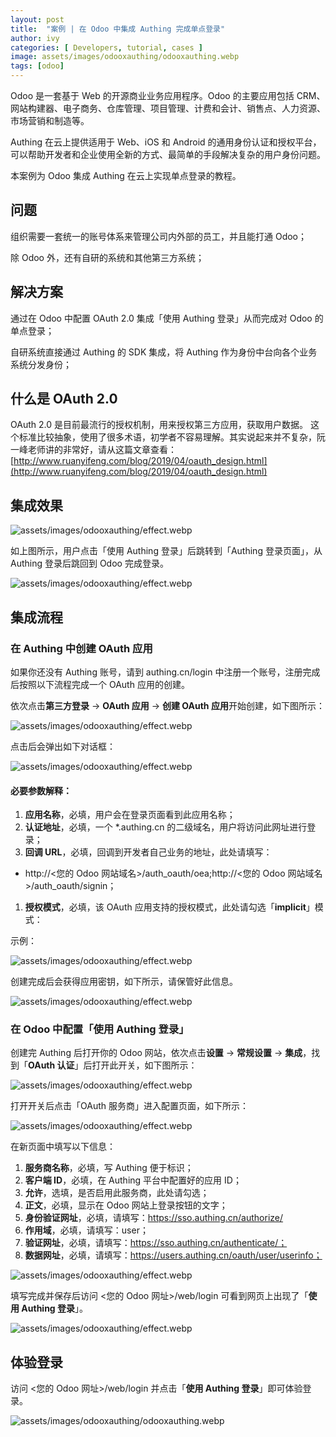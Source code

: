 ```yaml
---
layout: post
title:  "案例 | 在 Odoo 中集成 Authing 完成单点登录"
author: ivy
categories: [ Developers, tutorial, cases ]
image: assets/images/odooxauthing/odooxauthing.webp
tags: [odoo]
---
```

Odoo 是一套基于 Web 的开源商业业务应用程序。Odoo 的主要应用包括 CRM、网站构建器、电子商务、仓库管理、项目管理、计费和会计、销售点、人力资源、市场营销和制造等。

Authing 在云上提供适用于 Web、iOS 和 Android 的通用身份认证和授权平台，可以帮助开发者和企业使用全新的方式、最简单的手段解决复杂的用户身份问题。

本案例为 Odoo 集成 Authing 在云上实现单点登录的教程。

## 问题

组织需要一套统一的账号体系来管理公司内外部的员工，并且能打通 Odoo；

除 Odoo 外，还有自研的系统和其他第三方系统；

## 解决方案

通过在 Odoo 中配置 OAuth 2.0 集成「使用 Authing 登录」从而完成对 Odoo 的单点登录；

自研系统直接通过 Authing 的 SDK 集成，将 Authing 作为身份中台向各个业务系统分发身份；

## 什么是 OAuth 2.0

OAuth 2.0 是目前最流行的授权机制，用来授权第三方应用，获取用户数据。
这个标准比较抽象，使用了很多术语，初学者不容易理解。其实说起来并不复杂，阮一峰老师讲的非常好，请从这篇文章查看：[http://www.ruanyifeng.com/blog/2019/04/oauth_design.html](http://www.ruanyifeng.com/blog/2019/04/oauth_design.html)

## 集成效果

![assets/images/odooxauthing/effect.webp](/blog/assets/images/odooxauthing/effect.webp)

如上图所示，用户点击「使用 Authing 登录」后跳转到「Authing 登录页面」，从 Authing 登录后跳回到 Odoo 完成登录。

![assets/images/odooxauthing/effect.webp](/blog/assets/images/odooxauthing/authing-guard.webp)

## 集成流程

### 在 Authing 中创建 OAuth 应用

如果你还没有 Authing 账号，请到 authing.cn/login 中注册一个账号，注册完成后按照以下流程完成一个 OAuth 应用的创建。

依次点击**第三方登录** -> **OAuth 应用**  -> **创建 OAuth 应用**开始创建，如下图所示：

![assets/images/odooxauthing/effect.webp](/blog/assets/images/odooxauthing/oidc.webp)

点击后会弹出如下对话框：

![assets/images/odooxauthing/effect.webp](/blog/assets/images/odooxauthing/oauth-form.webp)

#### 必要参数解释：

1. **应用名称**，必填，用户会在登录页面看到此应用名称；
1. **认证地址**，必填，一个 *.authing.cn 的二级域名，用户将访问此网址进行登录；
1. **回调 URL**，必填，回调到开发者自己业务的地址，此处请填写：
 - http://<您的 Odoo 网站域名>/auth_oauth/oea;http://<您的 Odoo 网站域名>/auth_oauth/signin；
1. **授权模式**，必填，该 OAuth 应用支持的授权模式，此处请勾选「**implicit**」模式：


示例：

![assets/images/odooxauthing/effect.webp](/blog/assets/images/odooxauthing/oauth-form-sample.webp)

创建完成后会获得应用密钥，如下所示，请保管好此信息。

![assets/images/odooxauthing/effect.webp](/blog/assets/images/odooxauthing/oauth-secret.webp)

### 在 Odoo 中配置「使用 Authing 登录」

创建完 Authing 后打开你的 Odoo 网站，依次点击**设置** -> **常规设置** -> **集成**，找到「**OAuth 认证**」后打开此开关，如下图所示：

![assets/images/odooxauthing/effect.webp](/blog/assets/images/odooxauthing/odoo-open.webp)

打开开关后点击「OAuth 服务商」进入配置页面，如下所示：

![assets/images/odooxauthing/effect.webp](/blog/assets/images/odooxauthing/odoo-oauth-provider.webp)

在新页面中填写以下信息：

1. **服务商名称**，必填，写 Authing 便于标识；
1. **客户端 ID**，必填，在 Authing 平台中配置好的应用 ID；
1. **允许**，选填，是否启用此服务商，此处请勾选；
1. **正文**，必填，显示在 Odoo 网站上登录按钮的文字；
1. **身份验证网址**，必填，请填写：https://sso.authing.cn/authorize/
1. **作用域**，必填，请填写：user；
1. **验证网址**，必填，请填写：https://sso.authing.cn/authenticate/；
1. **数据网址**，必填，请填写：https://users.authing.cn/oauth/user/userinfo；

![assets/images/odooxauthing/effect.webp](/blog/assets/images/odooxauthing/odoo-oauth-info.webp)

填写完成并保存后访问 <您的 Odoo 网址>/web/login 可看到网页上出现了「**使用 Authing 登录**」。

![assets/images/odooxauthing/effect.webp](/blog/assets/images/odooxauthing/odoo-effect.webp)

## 体验登录

访问 <您的 Odoo 网址>/web/login 并点击「**使用 Authing 登录**」即可体验登录。

![assets/images/odooxauthing/odooxauthing.webp](/blog/assets/images/odooxauthing/odooxauthing.webp)
